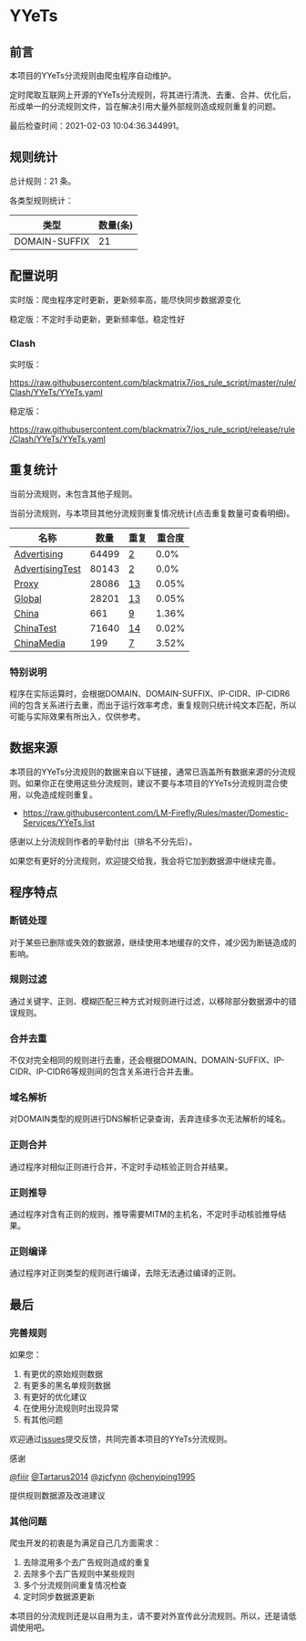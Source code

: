 # YYeTs

## 前言

本项目的YYeTs分流规则由爬虫程序自动维护。

定时爬取互联网上开源的YYeTs分流规则，将其进行清洗、去重、合并、优化后，形成单一的分流规则文件，旨在解决引用大量外部规则造成规则重复的问题。



最后检查时间：2021-02-03 10:04:36.344991。

## 规则统计

总计规则：21 条。

各类型规则统计：

| 类型 | 数量(条) |
| ---- | ---- |
| DOMAIN-SUFFIX | 21 |
## 配置说明

实时版：爬虫程序定时更新，更新频率高，能尽快同步数据源变化

稳定版：不定时手动更新，更新频率低，稳定性好

### Clash 
实时版：

https://raw.githubusercontent.com/blackmatrix7/ios_rule_script/master/rule/Clash/YYeTs/YYeTs.yaml

稳定版：

https://raw.githubusercontent.com/blackmatrix7/ios_rule_script/release/rule/Clash/YYeTs/YYeTs.yaml

## 重复统计


当前分流规则，未包含其他子规则。


当前分流规则，与本项目其他分流规则重复情况统计(点击重复数量可查看明细)。



| 名称 | 数量 | 重复 | 重合度 |
| ---- | ---- | ---- | ------ |
|  [Advertising](https://github.com/blackmatrix7/ios_rule_script/tree/master/rule/Clash/Advertising)    | 64499   | [2](https://raw.githubusercontent.com/blackmatrix7/ios_rule_script/master/rule/Clash/YYeTs/YYeTs_Repeat.list)   |   0.0% |
|  [AdvertisingTest](https://github.com/blackmatrix7/ios_rule_script/tree/master/rule/Clash/AdvertisingTest)    | 80143   | [2](https://raw.githubusercontent.com/blackmatrix7/ios_rule_script/master/rule/Clash/YYeTs/YYeTs_Repeat.list)   |   0.0% |
|  [Proxy](https://github.com/blackmatrix7/ios_rule_script/tree/master/rule/Clash/Proxy)    | 28086   | [13](https://raw.githubusercontent.com/blackmatrix7/ios_rule_script/master/rule/Clash/YYeTs/YYeTs_Repeat.list)   |   0.05% |
|  [Global](https://github.com/blackmatrix7/ios_rule_script/tree/master/rule/Clash/Global)    | 28201   | [13](https://raw.githubusercontent.com/blackmatrix7/ios_rule_script/master/rule/Clash/YYeTs/YYeTs_Repeat.list)   |   0.05% |
|  [China](https://github.com/blackmatrix7/ios_rule_script/tree/master/rule/Clash/China)    | 661   | [9](https://raw.githubusercontent.com/blackmatrix7/ios_rule_script/master/rule/Clash/YYeTs/YYeTs_Repeat.list)   |   1.36% |
|  [ChinaTest](https://github.com/blackmatrix7/ios_rule_script/tree/master/rule/Clash/ChinaTest)    | 71640   | [14](https://raw.githubusercontent.com/blackmatrix7/ios_rule_script/master/rule/Clash/YYeTs/YYeTs_Repeat.list)   |   0.02% |
|  [ChinaMedia](https://github.com/blackmatrix7/ios_rule_script/tree/master/rule/Clash/ChinaMedia)    | 199   | [7](https://raw.githubusercontent.com/blackmatrix7/ios_rule_script/master/rule/Clash/YYeTs/YYeTs_Repeat.list)   |   3.52% |
### 特别说明
程序在实际运算时，会根据DOMAIN、DOMAIN-SUFFIX、IP-CIDR、IP-CIDR6间的包含关系进行去重，而出于运行效率考虑，重复规则只统计纯文本匹配，所以可能与实际效果有所出入，仅供参考。

## 数据来源

本项目的YYeTs分流规则的数据来自以下链接，通常已涵盖所有数据来源的分流规则。如果你正在使用这些分流规则，建议不要与本项目的YYeTs分流规则混合使用，以免造成规则重复。

- https://raw.githubusercontent.com/LM-Firefly/Rules/master/Domestic-Services/YYeTs.list


感谢以上分流规则作者的辛勤付出（排名不分先后）。

如果您有更好的分流规则，欢迎提交给我，我会将它加到数据源中继续完善。

## 程序特点

### 断链处理

对于某些已删除或失效的数据源，继续使用本地缓存的文件，减少因为断链造成的影响。

### 规则过滤

通过关键字、正则、模糊匹配三种方式对规则进行过滤，以移除部分数据源中的错误规则。

### 合并去重

不仅对完全相同的规则进行去重，还会根据DOMAIN、DOMAIN-SUFFIX、IP-CIDR、IP-CIDR6等规则间的包含关系进行合并去重。

### 域名解析

对DOMAIN类型的规则进行DNS解析记录查询，丢弃连续多次无法解析的域名。

### 正则合并

通过程序对相似正则进行合并，不定时手动核验正则合并结果。

### 正则推导

通过程序对含有正则的规则，推导需要MITM的主机名，不定时手动核验推导结果。

### 正则编译

通过程序对正则类型的规则进行编译，去除无法通过编译的正则。

## 最后

### 完善规则

如果您：

1. 有更优的原始规则数据
2. 有更多的黑名单规则数据
3. 有更好的优化建议
4. 在使用分流规则时出现异常
5. 有其他问题

欢迎通过[issues](https://github.com/blackmatrix7/ios_rule_script/issues/new)提交反馈，共同完善本项目的YYeTs分流规则。

感谢

[@fiiir](https://github.com/fiiir) [@Tartarus2014](https://github.com/Tartarus2014) [@zjcfynn](https://github.com/zjcfynn) [@chenyiping1995](https://github.com/chenyiping1995) 

提供规则数据源及改进建议

### 其他问题

爬虫开发的初衷是为满足自己几方面需求：

1. 去除混用多个去广告规则造成的重复
2. 去除多个去广告规则中某些规则
3. 多个分流规则间重复情况检查
4. 定时同步数据源更新

本项目的分流规则还是以自用为主，请不要对外宣传此分流规则。所以，还是请低调使用吧。